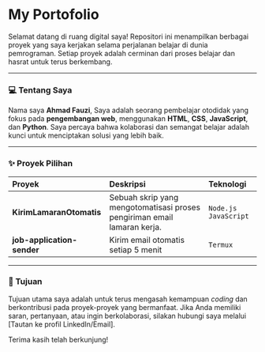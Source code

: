 # My Portofolio

Selamat datang di ruang digital saya! Repositori ini menampilkan berbagai proyek yang saya kerjakan selama perjalanan belajar di dunia pemrograman. Setiap proyek adalah cerminan dari proses belajar dan hasrat untuk terus berkembang.

---

### 💻 Tentang Saya

Nama saya **Ahmad Fauzi**, Saya adalah seorang pembelajar otodidak yang fokus pada **pengembangan web**, menggunakan **HTML**, **CSS**, **JavaScript**, dan **Python**. Saya percaya bahwa kolaborasi dan semangat belajar adalah kunci untuk menciptakan solusi yang lebih baik.

---

### ✨ Proyek Pilihan

| Proyek | Deskripsi | Teknologi |
| :--- | :--- | :--- |
| **KirimLamaranOtomatis** | Sebuah skrip yang mengotomatisasi proses pengiriman email lamaran kerja. | `Node.js` `JavaScript` |
| **job-application-sender** | Kirim email otomatis setiap 5 menit | `Termux` |

---

### 🚀 Tujuan

Tujuan utama saya adalah untuk terus mengasah kemampuan *coding* dan berkontribusi pada proyek-proyek yang bermanfaat. Jika Anda memiliki saran, pertanyaan, atau ingin berkolaborasi, silakan hubungi saya melalui [Tautan ke profil LinkedIn/Email].

Terima kasih telah berkunjung!
